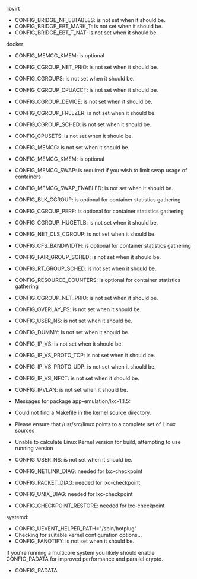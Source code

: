 libvirt
 *   CONFIG_BRIDGE_NF_EBTABLES:  is not set when it should be.
 *   CONFIG_BRIDGE_EBT_MARK_T:   is not set when it should be.
 *   CONFIG_BRIDGE_EBT_T_NAT:    is not set when it should be.


docker
*   CONFIG_MEMCG_KMEM: is optional

*    CONFIG_CGROUP_NET_PRIO:     is not set when it should be.

 *   CONFIG_CGROUPS:     is not set when it should be.
 *   CONFIG_CGROUP_CPUACCT:      is not set when it should be.
 *   CONFIG_CGROUP_DEVICE:       is not set when it should be.
 *   CONFIG_CGROUP_FREEZER:      is not set when it should be.
 *   CONFIG_CGROUP_SCHED:        is not set when it should be.
 *   CONFIG_CPUSETS:     is not set when it should be.
 *   CONFIG_MEMCG:       is not set when it should be.
 *   CONFIG_MEMCG_KMEM: is optional
 *   CONFIG_MEMCG_SWAP: is required if you wish to limit swap usage of containers
 *   CONFIG_MEMCG_SWAP_ENABLED:  is not set when it should be.
 *   CONFIG_BLK_CGROUP: is optional for container statistics gathering
 *   CONFIG_CGROUP_PERF: is optional for container statistics gathering
 *   CONFIG_CGROUP_HUGETLB:      is not set when it should be.
 *   CONFIG_NET_CLS_CGROUP:      is not set when it should be.
 *   CONFIG_CFS_BANDWIDTH: is optional for container statistics gathering
 *   CONFIG_FAIR_GROUP_SCHED:    is not set when it should be.
 *   CONFIG_RT_GROUP_SCHED:      is not set when it should be.
 *   CONFIG_RESOURCE_COUNTERS: is optional for container statistics gathering
 *   CONFIG_CGROUP_NET_PRIO:     is not set when it should be.
 *   CONFIG_OVERLAY_FS:  is not set when it should be.

 *   CONFIG_USER_NS:     is not set when it should be.
 *   CONFIG_DUMMY:       is not set when it should be.
 *   CONFIG_IP_VS:       is not set when it should be.
 *   CONFIG_IP_VS_PROTO_TCP:     is not set when it should be.
 *   CONFIG_IP_VS_PROTO_UDP:     is not set when it should be.
 *   CONFIG_IP_VS_NFCT:  is not set when it should be.
 *   CONFIG_IPVLAN:      is not set when it should be.


* Messages for package app-emulation/lxc-1.1.5:

 * Could not find a Makefile in the kernel source directory.
 * Please ensure that /usr/src/linux points to a complete set of Linux sources
 * Unable to calculate Linux Kernel version for build, attempting to use running version
 *   CONFIG_USER_NS:     is not set when it should be.
 *   CONFIG_NETLINK_DIAG:  needed for lxc-checkpoint
 *   CONFIG_PACKET_DIAG:  needed for lxc-checkpoint
 *   CONFIG_UNIX_DIAG:  needed for lxc-checkpoint
 *   CONFIG_CHECKPOINT_RESTORE:  needed for lxc-checkpoint

systemd:
 * CONFIG_UEVENT_HELPER_PATH="/sbin/hotplug"
 * Checking for suitable kernel configuration options...
 * CONFIG_FANOTIFY:    is not set when it should be.

If you're running a multicore system you likely should enable CONFIG_PADATA for improved performance and parallel crypto.
* CONFIG_PADATA